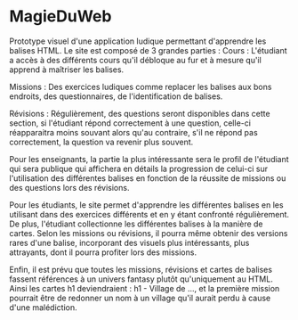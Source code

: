 # MagieDuWeb
Prototype visuel d'une application ludique permettant d'apprendre les balises HTML.
Le site est composé de 3 grandes parties :
Cours : L'étudiant a accès à des différents cours qu'il débloque au fur et à mesure qu'il apprend à maîtriser les balises.

Missions : Des exercices ludiques comme replacer les balises aux bons endroits, des questionnaires, de l'identification de balises.

Révisions : Régulièrement, des questions seront disponibles dans cette section, si l'étudiant répond correctement à une question, celle-ci réapparaitra moins souvant alors qu'au contraire, s'il ne répond pas correctement, la question va revenir plus souvent.

Pour les enseignants, la partie la plus intéressante sera le profil de l'étudiant qui sera publique qui affichera en détails la progression de celui-ci sur l'utilisation des différentes balises en fonction de la réussite de missions ou des questions lors des révisions.

Pour les étudiants, le site permet d'apprendre les différentes balises en les utilisant dans des exercices différents et en y étant confronté régulièrement. De plus, l'étudiant collectionne les différentes balises à la manière de cartes. Selon les missions ou révisions, il pourra même obtenir des versions rares d'une balise, incorporant des visuels plus intéressants, plus attrayants, dont il pourra profiter lors des missions.

Enfin, il est prévu que toutes les missions, révisions et cartes de balises fassent références à un univers fantasy plutôt qu'uniquement au HTML. Ainsi les cartes h1 deviendraient : h1 - Village de ..., et la première mission pourrait être de redonner un nom à un village qu'il aurait perdu à cause d'une malédiction.
